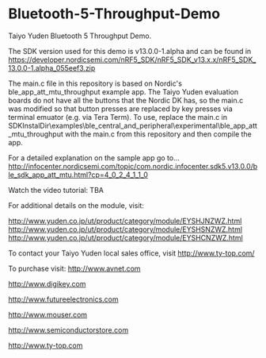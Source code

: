 # Bluetooth-5-Throughput-Demo
Taiyo Yuden Bluetooth 5 Throughput Demo.

The SDK version used for this demo is v13.0.0-1.alpha and can be found in https://developer.nordicsemi.com/nRF5_SDK/nRF5_SDK_v13.x.x/nRF5_SDK_13.0.0-1.alpha_055eef3.zip

The main.c file in this repository is based on Nordic's ble_app_att_mtu_throughput example app. The Taiyo Yuden evaluation boards do not have all the buttons that the Nordic DK has, so the main.c was modified so that button presses are replaced by key presses via terminal emuator (e.g. via Tera Term). To use, replace the main.c in SDKInstalDir\examples\ble_central_and_peripheral\experimental\ble_app_att_mtu_throughput with the main.c from this repository and then compile the app.

For a detailed explanation on the sample app go to...
http://infocenter.nordicsemi.com/topic/com.nordic.infocenter.sdk5.v13.0.0/ble_sdk_app_att_mtu.html?cp=4_0_2_4_1_1_0

Watch the video tutorial: TBA

For additional details on the module, visit:

http://www.yuden.co.jp/ut/product/category/module/EYSHJNZWZ.html
http://www.yuden.co.jp/ut/product/category/module/EYSHSNZWZ.html
http://www.yuden.co.jp/ut/product/category/module/EYSHCNZWZ.html 

To contact your Taiyo Yuden local sales office, visit http://www.ty-top.com/

To purchase visit:
http://www.avnet.com

http://www.digikey.com

http://www.futureelectronics.com

http://www.mouser.com

http://www.semiconductorstore.com

http://www.ty-top.com
